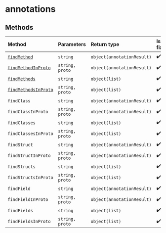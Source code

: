 # annotations

## Methods

| Method | Parameters | Return type | Is fixed? |
| :--- | :--- | :--- | :--- |
| [`findMethod`](findmethod.md) | `string` | `object(annotationResult)` | ✔️ |
| [`findMethodInProto`](findmethodinproto.md) | `string, proto` | `object(annotationResult)` | ✔️ |
| [`findMethods`](findmethods.md) | `string` | `object(list)` | ✔️ |
| [`findMethodsInProto`](findmethodsinproto.md) | `string, proto` | `object(list)` | ✔️ |
| `findClass` | `string` | `object(annotationResult)` | ✔️ |
| `findClassInProto` | `string, proto` | `object(annotationResult)` | ✔️ |
| `findClasses` | `string` | `object(list)` | ✔️ |
| `findClassesInProto` | `string, proto` | `object(list)` | ✔️ |
| `findStruct` | `string` | `object(annotationResult)` | ✔️ |
| `findStructInProto` | `string, proto` | `object(annotationResult)` | ✔️ |
| `findStructs` | `string` | `object(list)` | ✔️ |
| `findStructsInProto` | `string, proto` | `object(list)` | ✔️ |
| `findField` | `string` | `object(annotationResult)` | ✔️ |
| `findFieldInProto` | `string, proto` | `object(annotationResult)` | ✔️ |
| `findFields` | `string` | `object(list)` | ✔️ |
| `findFieldsInProto` | `string, proto` | `object(list)` | ✔️ |
